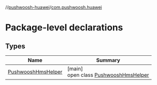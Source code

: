 //[pushwoosh-huawei](../../index.md)/[com.pushwoosh.huawei](index.md)

# Package-level declarations

## Types

| Name | Summary |
|---|---|
| [PushwooshHmsHelper](-pushwoosh-hms-helper/index.md) | [main]<br>open class [PushwooshHmsHelper](-pushwoosh-hms-helper/index.md) |
